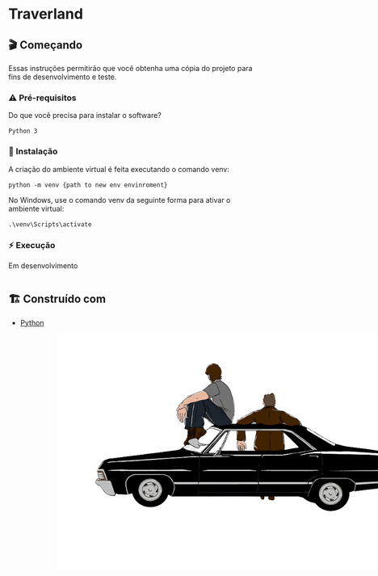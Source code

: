 
# Traverland

## 🎬 Começando

Essas instruções permitirão que você obtenha uma cópia do projeto para fins de desenvolvimento e teste.

### ⚠ Pré-requisitos

Do que você precisa para instalar o software?

```
Python 3
```

### 🔧 Instalação

A criação do ambiente virtual é feita executando o comando venv:

```
python -m venv {path to new env envinroment}
```

No Windows, use o comando venv da seguinte forma para ativar o ambiente virtual:

```
.\venv\Scripts\activate
```

### ⚡ Execução

Em desenvolvimento

```

```


## 🏗️ Construído com

* [Python](https://docs.python.org/3/)

<div style="display: flex; align-items: center; justify-content: center; width: 100vw;">
    <img src="https://raw.githubusercontent.com/jugiorgi/Traverland/main/assets/impala_67.png" alt="thats all folks" style="width:80%;"/>
</div>